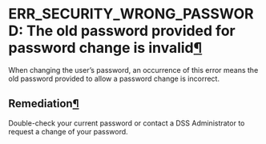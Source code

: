 ERR\_SECURITY\_WRONG\_PASSWORD: The old password provided for password change is invalid[¶](#err-security-wrong-password-the-old-password-provided-for-password-change-is-invalid "Permalink to this heading")
==============================================================================================================================================================================================================


When changing the user’s password, an occurrence of this error means the old password
provided to allow a password change is incorrect.



Remediation[¶](#remediation "Permalink to this heading")
--------------------------------------------------------


Double\-check your current password or contact a DSS Administrator to request a change of your password.